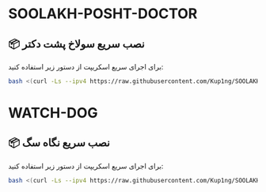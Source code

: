 # SOOLAKH-POSHT-DOCTOR

## 📦 نصب سریع سولاخ پشت دکتر

برای اجرای سریع اسکریپت از دستور زیر استفاده کنید:

```bash
bash <(curl -Ls --ipv4 https://raw.githubusercontent.com/Kup1ng/SOOLAKH-POSHT-DOCTOR/main/soolakh.sh)
```


# WATCH-DOG

## 📦 نصب سریع نگاه سگ

برای اجرای سریع اسکریپت از دستور زیر استفاده کنید:

```bash
bash <(curl -Ls --ipv4 https://raw.githubusercontent.com/Kup1ng/SOOLAKH-POSHT-DOCTOR/main/watchdog.sh)
```
